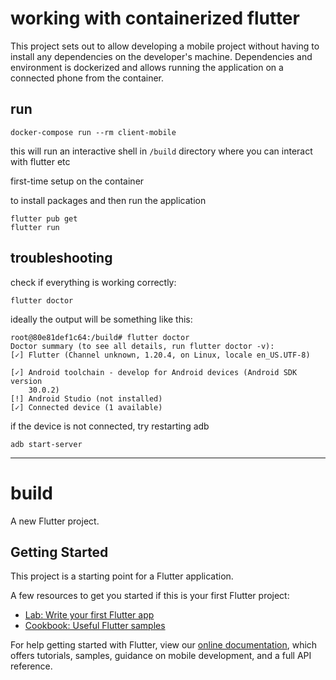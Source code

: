 # working with containerized flutter

This project sets out to allow developing a mobile project without having to install any dependencies on the developer's machine.
Dependencies and environment is dockerized and allows running the application on a connected phone from the container.

## run
```
docker-compose run --rm client-mobile
```
this will run an interactive shell in `/build` directory where you can interact with flutter etc

first-time setup on the container

to install packages and then run the application
```
flutter pub get
flutter run
```

## troubleshooting

check if everything is working correctly:
```
flutter doctor
```
ideally the output will be something like this:
```
root@80e81def1c64:/build# flutter doctor
Doctor summary (to see all details, run flutter doctor -v):
[✓] Flutter (Channel unknown, 1.20.4, on Linux, locale en_US.UTF-8)

[✓] Android toolchain - develop for Android devices (Android SDK version
    30.0.2)
[!] Android Studio (not installed)
[✓] Connected device (1 available)
```

if the device is not connected, try restarting adb
```
adb start-server
```

---

# build

A new Flutter project.

## Getting Started

This project is a starting point for a Flutter application.

A few resources to get you started if this is your first Flutter project:

- [Lab: Write your first Flutter app](https://flutter.dev/docs/get-started/codelab)
- [Cookbook: Useful Flutter samples](https://flutter.dev/docs/cookbook)

For help getting started with Flutter, view our
[online documentation](https://flutter.dev/docs), which offers tutorials,
samples, guidance on mobile development, and a full API reference.
